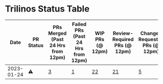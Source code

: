 # Trilinos Status Table
|   Date   |PR Status|                                                        PRs Merged (Past 24 Hrs from 12pm)                                                        |                                                                 Failed PRs (Past 24 Hrs from 12pm)                                                                  |                                              WIP PRs (@ 12pm)                                              |                                                 Review-Required PRs (@ 12pm)                                                 |                                                     Change-Requested PRs (@ 12pm)                                                     |                                                          Review-Approved PRs (@ 12pm)                                                          |                                                              Failed PRs (@ 12pm)                                                              |Total Open PRs (@ 12pm)|    MM Status     |                                                        Number of Successful Master Merges                                                        |                                 Jira Ticket #                                  |
|----------|---------|--------------------------------------------------------------------------------------------------------------------------------------------------|---------------------------------------------------------------------------------------------------------------------------------------------------------------------|------------------------------------------------------------------------------------------------------------|------------------------------------------------------------------------------------------------------------------------------|---------------------------------------------------------------------------------------------------------------------------------------|------------------------------------------------------------------------------------------------------------------------------------------------|-----------------------------------------------------------------------------------------------------------------------------------------------|----------------------:|------------------|--------------------------------------------------------------------------------------------------------------------------------------------------|--------------------------------------------------------------------------------|
|2023-01-24|:warning:|[3](https://github.com/trilinos/Trilinos/pulls?q=is%3Apr+merged%3A2023-01-23T12%3A00%3A00-07%3A00..2023-01-24T12%3A00%3A00-07%3A00+base%3Adevelop)|[1](https://github.com/trilinos/Trilinos/pulls?q=is%3Apr+updated%3A2023-01-23T12%3A00%3A00-07%3A00..2023-01-24T12%3A00%3A00-07%3A00+base%3Adevelop+status%3Afailure+)|[22](https://github.com/trilinos/Trilinos/pulls?q=+is%3Apr+is%3Aopen+base%3Adevelop+label%3A%22AT%3A+WIP%22)|[21](https://github.com/trilinos/Trilinos/pulls?q=is%3Apr+is%3Aopen+base%3Adevelop+review%3Arequired+-label%3A%22AT%3A+WIP%22)|[5](https://github.com/trilinos/Trilinos/pulls?q=+is%3Apr+is%3Aopen+base%3Adevelop+review%3Achanges-requested+-label%3A%22AT%3A+WIP%22)|[5](https://github.com/trilinos/Trilinos/pulls?q=+is%3Apr+is%3Aopen+base%3Adevelop+review%3Aapproved+-status%3Afailure+-label%3A%22AT%3A+WIP%22)|[21](https://github.com/trilinos/Trilinos/pulls?q=is%3Apr+is%3Aopen+base%3Adevelop+review%3Aapproved+status%3Afailure+-label%3A%22AT%3A+WIP%22)|                     58|:white_check_mark:|[1](https://github.com/trilinos/Trilinos/pulls?q=is%3Apr+merged%3A2023-01-20T12%3A00%3A00-07%3A00..2023-01-24T12%3A00%3A00-07%3A00+base%3Amaster+)|[TrilFrame-504](https://sems-atlassian-son.sandia.gov/jira/browse/TRILFRAME-504)|